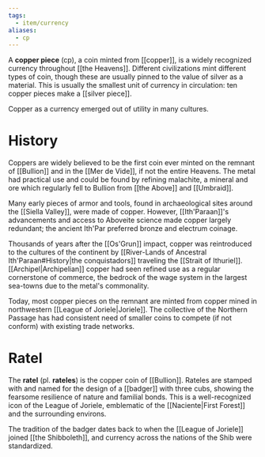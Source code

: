 ```yaml
---
tags:
  - item/currency
aliases:
  - cp
---
```

A **copper piece** (cp), a coin minted from [[copper]], is a widely recognized currency throughout [[the Heavens]]. Different civilizations mint different types of coin, though these are usually pinned to the value of silver as a material. This is usually the smallest unit of currency in circulation: ten copper pieces make a [[silver piece]].

Copper as a currency emerged out of utility in many cultures.

# History
Coppers are widely believed to be the first coin ever minted on the remnant of [[Bullion]] and in the [[Mer de Vide]], if not the entire Heavens. The metal had practical use and could be found by refining malachite, a mineral and ore which regularly fell to Bullion from [[the Above]] and [[Umbraid]]. 

Many early pieces of armor and tools, found in archaeological sites around the [[Siella Valley]], were made of copper. However, [[Ith'Paraan]]'s advancements and access to Aboveite science made copper largely redundant; the ancient Ith'Par preferred bronze and electrum coinage. 

Thousands of years after the [[Os'Grun]] impact, copper was reintroduced to the cultures of the continent by [[River-Lands of Ancestral Ith'Paraan#History|the conquistadors]] traveling the [[Strait of Ithuriel]]. [[Archipel|Archipelian]] copper had seen refined use as a regular cornerstone of commerce, the bedrock of the wage system in the largest sea-towns due to the metal's commonality. 

Today, most copper pieces on the remnant are minted from copper mined in northwestern [[League of Joriele|Joriele]]. The collective of the Northern Passage has had consistent need of smaller coins to compete (if not conform) with existing trade networks. 

# Ratel
The **ratel** (pl. **rateles**) is the copper coin of [[Bullion]]. Rateles are stamped with and named for the design of a [[badger]] with three cubs, showing the fearsome resilience of nature and familial bonds. This is a well-recognized icon of the League of Joriele, emblematic of the [[Naciente|First Forest]] and the surrounding environs.

The tradition of the badger dates back to when the [[League of Joriele]] joined [[the Shibboleth]], and currency across the nations of the Shib were standardized.